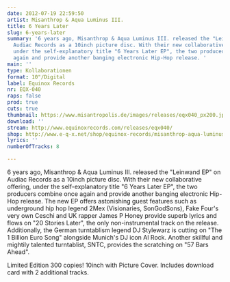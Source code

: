 ```yaml
---
date: 2012-07-19 22:59:50
artist: Misanthrop & Aqua Luminus III.
title: 6 Years Later
slug: 6-years-later
summary: '6 years ago, Misanthrop & Aqua Luminus III. released the "Leinwand EP" on
  Audiac Records as a 10inch picture disc. With their new collaborative offering,
  under the self-explanatory title "6 Years Later EP", the two producers combine once
  again and provide another banging electronic Hip-Hop release. '
main: ''
type: Kollaborationen
format: 10"/Digital
label: Equinox Records
nr: EQX-040
raps: false
prod: true
cuts: true
thumbnail: https://www.misantropolis.de/images/releases/eqx040_px200.jpg
download: ''
stream: http://www.equinoxrecords.com/releases/eqx040/
shop: http://www.e-q-x.net/shop/equinox-records/misanthrop-aqua-luminus-iii-6-years-later-10/
lyrics: ''
numberOfTracks: 8

---
```


6 years ago, Misanthrop & Aqua Luminus III. released the "Leinwand EP" on Audiac Records as a 10inch picture disc. With their new collaborative offering, under the self-explanatory title "6 Years Later EP", the two producers combine once again and provide another banging electronic Hip-Hop release. The new EP offers astonishing guest features such as underground hip hop legend 2Mex (Visionaries, SonGodSons), Fake Four's very own Ceschi and UK rapper James P Honey provide superb lyrics and flows on "20 Stories Later", the only non-instrumental track on the release. Additionally, the German turntablism legend DJ Stylewarz is cutting on "The 1 Billion Euro Song" alongside Munich's DJ icon Al Rock. Another skillful and mightily talented turntablist, SNTC, provides the scratching on "57 Bars Ahead".

Limited Edition 300 copies! 10inch with Picture Cover. Includes download card with 2 additional tracks.
